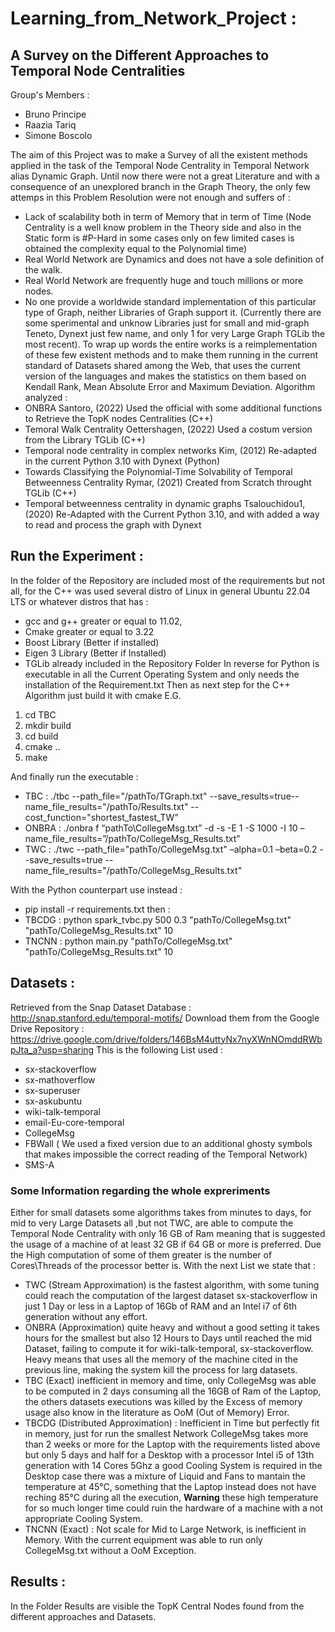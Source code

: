 # Learning_from_Network_Project : 
## A Survey on the Different Approaches to Temporal Node Centralities

Group's Members :
- Bruno Principe
- Raazia Tariq
- Simone Boscolo

The aim of this Project was to make a Survey of all the existent methods applied in the task of the Temporal Node Centrality in Temporal Network alias Dynamic Graph. Until now there were not a great Literature and with a consequence of an unexplored branch in the Graph Theory, the only few attemps in this Problem Resolution were not enough and suffers of : 
- Lack of scalability both in term of Memory that in term of Time (Node Centrality is a well know problem in the Theory side and also in the Static form is #P-Hard in some cases only on few limited cases is obtained the complexity equal to the Polynomial time)
- Real World Network are Dynamics and does not have a sole definition of the walk. 
- Real World Network are frequently huge and touch millions or more nodes.
- No one provide a worldwide standard implementation of this particular type of Graph, neither Libraries of Graph support it. (Currently there are some sperimental and unknow Libraries just for small and mid-graph Teneto, Dynext just few name, and only 1 for very Large Graph TGLib the most recent).
To wrap up words the entire works is a reimplementation of these few existent methods and to make them running in the current standard of Datasets shared among the Web,  that uses the current version of the languages and makes the statistics on them based on Kendall Rank, Mean Absolute Error and Maximum Deviation. 
Algorithm analyzed : 
- ONBRA Santoro, (2022) Used the official with some additional functions to Retrieve the TopK nodes Centralities (C++)
- Temoral Walk Centrality  Oettershagen, (2022) Used a costum version from the Library TGLib (C++)
- Temporal node centrality in complex networks Kim, (2012) Re-adapted in the current Python 3.10 with Dynext (Python)
- Towards Classifying the Polynomial-Time Solvability of Temporal Betweenness Centrality Rymar, (2021) Created from Scratch throught TGLib (C++) 
- Temporal betweenness centrality in dynamic graphs Tsalouchidou1, (2020) Re-Adapted with the Current Python 3.10, and with added a way to read and process the graph with Dynext

## Run the Experiment : 
In the folder of the Repository are included most of the requirements but not all, for the C++ was used several distro of Linux in general Ubuntu 22.04 LTS or whatever distros that has :
- gcc and g++ greater or equal to 11.02, 
- Cmake greater or equal to 3.22
- Boost Library (Better if installed)
- Eigen 3 Library (Better if Installed)
- TGLib already included in the Repository Folder
In reverse for Python is executable in all the Current Operating System and only needs the installation of the Requirement.txt
Then as next step for the C++ Algorithm just build it with cmake
E.G. 
1. cd TBC 
2. mkdir build
3. cd build
4. cmake ..
5. make

And finally run the executable : 
- TBC :  ./tbc --path_file="/pathTo/TGraph.txt" --save_results=true--name_file_results="/pathTo/Results.txt" --cost_function="shortest_fastest_TW”
- ONBRA : ./onbra  f “pathTo\CollegeMsg.txt” -d -s -E 1 -S 1000 -I 10 –name_file_results=”/pathTo/CollegeMsg_Results.txt”
- TWC :  ./twc --path_file=\"pathTo/CollegeMsg.txt\" –alpha=0.1  –beta=0.2  --save_results=true --name_file_results="/pathTo/CollegeMsg_Results.txt"

With the Python counterpart use instead  :
- pip install -r requirements.txt
then :
- TBCDG : python spark_tvbc.py 500 0.3 "pathTo/CollegeMsg.txt" "pathTo/CollegeMsg_Results.txt" 10
- TNCNN : python main.py "pathTo/CollegeMsg.txt" "pathTo/CollegeMsg_Results.txt" 10
## Datasets : 
Retrieved from the Snap Dataset Database : http://snap.stanford.edu/temporal-motifs/
Download them from the Google Drive Repository : https://drive.google.com/drive/folders/146BsM4uttyNx7nyXWnNOmddRWbpJta_a?usp=sharing
This is the following List used : 
- sx-stackoverflow
- sx-mathoverflow
- sx-superuser
- sx-askubuntu
- wiki-talk-temporal
- email-Eu-core-temporal
- CollegeMsg
- FBWall ( We used a fixed version due to an additional ghosty symbols that makes impossible the correct reading of the Temporal Network)
- SMS-A
### Some Information regarding the whole expreriments
Either for small datasets some algorithms takes from minutes to days, for mid to very Large Datasets all ,but not TWC, are able to compute the Temporal Node Centrality with only 16 GB of Ram meaning that is suggested the usage of a machine of at least 32 GB if 64 GB or more is preferred.
Due the High computation of some of them greater is the number of Cores\Threads of the processor better is.
With the next List we state that : 
- TWC (Stream Approximation) is the fastest algorithm, with some tuning could reach the computation of the largest dataset sx-stackoverflow in just 1 Day or less in a Laptop of 16Gb of RAM and an Intel i7 of 6th generation without any effort.
- ONBRA (Approximation)  quite heavy and without a good setting it takes hours for the smallest but also 12 Hours to Days until reached the mid Dataset, failing to compute it for wiki-talk-temporal, sx-stackoverflow. Heavy means that uses all the memory of the machine cited in the previous line,  making the system kill the process for larg datasets.
- TBC (Exact) inefficient in memory and time, only CollegeMsg was able to be computed in 2 days consuming all the 16GB of Ram of the Laptop, the others datasets executions was killed by the Excess of memory usage also know in the literature as OoM (Out of Memory) Error.
- TBCDG (Distributed Approximation) : Inefficient in Time but perfectly fit in memory, just for run the smallest Network CollegeMsg takes more than 2 weeks or more for the Laptop with the requirements listed above but only 5 days and half for a Desktop with a processor Intel i5 of 13th generation with 14 Cores 5Ghz a good Cooling System is required in the Desktop case there was a mixture of Liquid and Fans to mantain the temperature at 45°C, something that the Laptop instead does not have reching 85°C during all the execution, **Warning** these high temperature for so much longer time could ruin the hardware of a machine with a not appropriate Cooling System.
- TNCNN (Exact) : Not scale for Mid to Large Network, is inefficient in Memory. With the current equipment was able to run only CollegeMsg.txt without a OoM Exception.

## Results :
In the Folder Results are visible the TopK Central Nodes found from the different approaches and Datasets.
